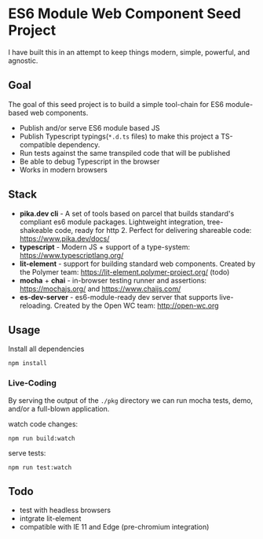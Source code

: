 # ES6 Module Web Component Seed Project

I have built this in an attempt to keep things modern, simple, powerful, and agnostic.  

## Goal

The goal of this seed project is to build a simple tool-chain for ES6 module-based web components.

* Publish and/or serve ES6 module based JS
* Publish Typescript typings(`*.d.ts` files) to make this project a TS-compatible dependency.
* Run tests against the same transpiled code that will be published
* Be able to debug Typescript in the browser
* Works in modern browsers

## Stack
* **pika.dev cli** - A set of tools based on parcel that builds standard's compliant es6 module packages. Lightweight integration, tree-shakeable code, ready for http 2. Perfect for delivering shareable code: <https://www.pika.dev/docs/>
* **typescript** - Modern JS + support of a type-system: <https://www.typescriptlang.org/>
* **lit-element** - support for building standard web components. Created by the Polymer team: <https://lit-element.polymer-project.org/> (todo)
* **mocha** + **chai** - in-browser testing runner and assertions: <https://mochajs.org/> and <https://www.chaijs.com/>
* **es-dev-server** - es6-module-ready dev server that supports live-reloading. Created by the Open WC team: <http://open-wc.org>

## Usage

Install all dependencies

```
npm install
```

### Live-Coding

By serving the output of the `./pkg` directory we can run mocha tests, demo, and/or a full-blown application.

watch code changes: 
```
npm run build:watch
``` 

serve tests:
```
npm run test:watch
```

## Todo
* test with headless browsers
* intgrate lit-element
* compatible with IE 11 and Edge (pre-chromium integration)
